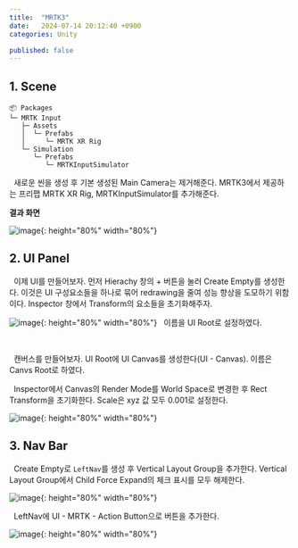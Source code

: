 ```yaml
---
title:  "MRTK3"
date:   2024-07-14 20:12:40 +0900
categories: Unity

published: false
---
```


## 1. Scene


```
📦 Packages
└─ MRTK Input
   ├─ Assets
   │  └─ Prefabs
   │     └─ MRTK XR Rig
   └─ Simulation
      └─ Prefabs
         └─ MRTKInputSimulator
```

&nbsp;&nbsp;새로운 씬을 생성 후 기본 생성된 Main Camera는 제거해준다. MRTK3에서 제공하는 프리팹 MRTK XR Rig, MRTKInputSimulator를 추가해준다.

**결과 화면**

![image](https://github.com/user-attachments/assets/98a7ca32-7047-4738-9697-583d055fc0f5){: height="80%" width="80%"}

## 2. UI Panel

&nbsp;&nbsp;이제 UI를 만들어보자. 먼저 Hierachy 창의 + 버튼을 눌러 Create Empty를 생성한다. 이것은 UI 구성요소들을 하나로 묶어 redrawing을 줄여 성능 향상을 도모하기 위함이다. Inspector 창에서 Transform의 요소들을 초기화해주자.

![image](https://github.com/user-attachments/assets/c25cc12f-8236-43d5-99dd-c047c1c2dcc3){: height="80%" width="80%"}
&nbsp;&nbsp;이름을 UI Root로 설정하였다.

<br>

&nbsp;&nbsp;캔버스를 만들어보자. UI Root에 UI Canvas를 생성한다(UI - Canvas). 이름은 Canvs Root로 하였다. 

&nbsp;&nbsp;Inspector에서 Canvas의 Render Mode를 World Space로 변경한 후 Rect Transform을 초기화한다. Scale은 xyz 값 모두 0.001로 설정한다.

![image](https://github.com/user-attachments/assets/6d5ea1a6-0567-4605-8b1a-a837129e5dd4){: height="80%" width="80%"}

## 3. Nav Bar

&nbsp;&nbsp;Create Empty로 `LeftNav`를 생성 후 Vertical Layout Group을 추가한다. Vertical Layout Group에서 Child Force Expand의 체크 표시를 모두 해제한다.

![image](https://github.com/user-attachments/assets/0be518c3-58c5-4304-b10a-3f1d652c5940){: height="80%" width="80%"}

&nbsp;&nbsp;LeftNav에 UI - MRTK - Action Button으로 버튼을 추가한다.

![image](https://github.com/user-attachments/assets/a220ccf3-35d3-4ee4-94b7-4fc9752fad70){: height="80%" width="80%"}